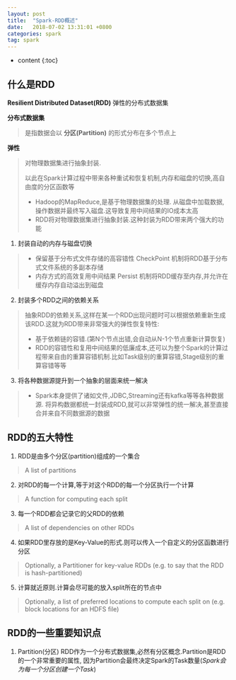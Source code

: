 ```yaml
---
layout: post
title:  "Spark-RDD概述"
date:   2018-07-02 13:31:01 +0800
categories: spark
tag: spark
---
```


* content
{:toc}


## 什么是RDD
**Resilient Distributed Dataset(RDD)** 弹性的分布式数据集

**分布式数据集**
> 是指数据会以 **分区(Partition)** 的形式分布在多个节点上

**弹性**
> 对物理数据集进行抽象封装.
> 
> 以此在Spark计算过程中带来各种重试和恢复机制,内存和磁盘的切换,高自由度的分区函数等
> * Hadoop的MapReduce,是基于物理数据集的处理.
> 从磁盘中加载数据,操作数据并最终写入磁盘.这导致复用中间结果的IO成本太高
> * RDD将对物理数据集进行抽象封装.这种封装为RDD带来两个强大的功能

1. 封装自动的内存与磁盘切换
> * 保留基于分布式文件存储的高容错性
> CheckPoint 机制将RDD基于分布式文件系统的多副本存储
> * 内存方式的高效复用中间结果
> Persist 机制将RDD缓存至内存,并允许在缓存内存自动溢出到磁盘

2. 封装多个RDD之间的依赖关系
> 抽象RDD的依赖关系,这样在某一个RDD出现问题时可以根据依赖重新生成该RDD.这就为RDD带来非常强大的弹性恢复特性:
> * 基于依赖链的容错.(第N个节点出错,会自动从N-1个节点重新计算恢复) 
> * RDD的容错性和复用中间结果的低廉成本,还可以为整个Spark的计算过程带来自由的重算容错机制.比如Task级别的重算容错,Stage级别的重算容错等等

3. 将各种数据源提升到一个抽象的层面来统一解决
> * Spark本身提供了诸如文件,JDBC,Streaming还有kafka等等各种数据源.
> 将异构数据都统一封装成RDD,就可以非常弹性的统一解决,甚至直接合并来自不同数据源的数据

## RDD的五大特性
1. RDD是由多个分区(partition)组成的一个集合
>A list of partitions
2. 对RDD的每一个计算,等于对这个RDD的每一个分区执行一个计算
>A function for computing each split
3. 每一个RDD都会记录它的父RDD的依赖
>A list of dependencies on other RDDs
4. 如果RDD里存放的是Key-Value的形式.则可以传入一个自定义的分区函数进行分区
>Optionally, a Partitioner for key-value RDDs (e.g. to say that the RDD is hash-partitioned)
5. 计算就近原则.计算会尽可能的放入split所在的节点中
>Optionally, a list of preferred locations to compute each split on (e.g. block locations for an HDFS file)

## RDD的一些重要知识点
1. Partition(分区)
RDD作为一个分布式数据集,必然有分区概念.Partition是RDD的一个非常重要的属性,
因为Partition会最终决定Spark的Task数量(*Spark会为每一个分区创建一个Task*)